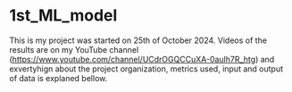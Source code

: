 # 1st_ML_model
This is my project was started on 25th of October 2024. Videos of the results are on my YouTube channel (https://www.youtube.com/channel/UCdrOGQCCuXA-0aulh7R_htg) and exvertyhign about the project organization, metrics used, input and output of data is explaned bellow.
